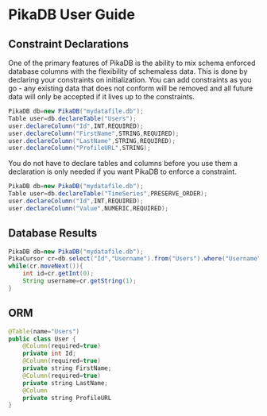 # PikaDB User Guide

## Constraint Declarations

One of the primary features of PikaDB is the ability to mix schema enforced database columns with the flexibility of schemaless data. This is done by declaring your constraints on initialization. You can add constraints as you go - any existing data that does not conform will be removed and all future data will only be accepted if it lives up to the constraints.

```java
PikaDB db=new PikaDB("mydatafile.db");
Table user=db.declareTable("Users");
user.declareColumn("Id",INT,REQUIRED);
user.declareColumn("FirstName",STRING,REQUIRED);
user.declareColumn("LastName",STRING,REQUIRED);
user.declareColumn("ProfileURL",STRING);
````

You do not have to declare tables and columns before you use them a declaration is only needed if you want PikaDB to enforce a constraint.

```java
PikaDB db=new PikaDB("mydatafile.db");
Table user=db.declareTable("TimeSeries",PRESERVE_ORDER);
user.declareColumn("Id",INT,REQUIRED);
user.declareColumn("Value",NUMERIC,REQUIRED);
````

## Database Results

```java
PikaDB db=new PikaDB("mydatafile.db");
PikaCursor cr=db.select("Id","Username").from("Users").where("Username").contains("king");
while(cr.moveNext()){
	int id=cr.getInt(0);
	String username=cr.getString(1);
}
````

## ORM

```java
@Table(name="Users")
public class User {
	@Column(required=true)
    private int Id;
    @Column(required=true)
    private string FirstName;
    @Column(required=true)
    private string LastName;
    @Column
    private string ProfileURL
}
````